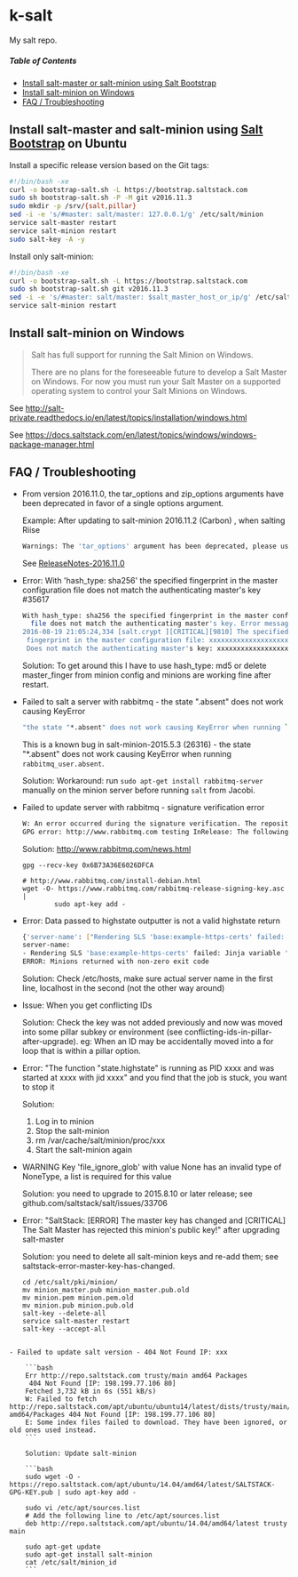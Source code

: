 # k-salt

My salt repo.

##### Table of Contents

- [Install salt-master or salt-minion using Salt Bootstrap](#install-salt-master-or-salt-minion-using-salt-bootstrap-on-ubuntu)
- [Install salt-minion on Windows](#install-salt-minion-on-windows)
- [FAQ / Troubleshooting](#faq---troubleshooting)

## Install salt-master and salt-minion using [Salt Bootstrap](https://docs.saltstack.com/en/latest/topics/tutorials/salt_bootstrap.html) on Ubuntu

Install a specific release version based on the Git tags:

```bash
#!/bin/bash -xe
curl -o bootstrap-salt.sh -L https://bootstrap.saltstack.com
sudo sh bootstrap-salt.sh -P -M git v2016.11.3
sudo mkdir -p /srv/{salt,pillar}
sed -i -e 's/#master: salt/master: 127.0.0.1/g' /etc/salt/minion
service salt-master restart
service salt-minion restart
sudo salt-key -A -y
```

Install only salt-minion:

```bash
#!/bin/bash -xe
curl -o bootstrap-salt.sh -L https://bootstrap.saltstack.com
sudo sh bootstrap-salt.sh git v2016.11.3
sed -i -e 's/#master: salt/master: $salt_master_host_or_ip/g' /etc/salt/minion
service salt-minion restart
```
   
## Install salt-minion on Windows

> Salt has full support for running the Salt Minion on Windows.
> 
> There are no plans for the foreseeable future to develop a Salt Master on Windows. For now you must run your Salt Master on a supported operating system to control your Salt Minions on Windows.

See http://salt-private.readthedocs.io/en/latest/topics/installation/windows.html

See https://docs.saltstack.com/en/latest/topics/windows/windows-package-manager.html

## FAQ / Troubleshooting

- From version 2016.11.0, the tar_options and zip_options arguments have been deprecated in favor of a single options argument.

    Example: After updating to salt-minion 2016.11.2 (Carbon) , when salting Riise
    
    ```bash
    Warnings: The 'tar_options' argument has been deprecated, please use 'options' instead.
    ```
    
    See [ReleaseNotes-2016.11.0](https://docs.saltstack.com/en/latest/topics/releases/2016.11.0.html)
    
- Error: With 'hash_type: sha256' the specified fingerprint in the master configuration file does not match the authenticating master's key #35617

    ```bash
    With hash_type: sha256 the specified fingerprint in the master configuration
      file does not match the authenticating master's key. Error message:
    2016-08-19 21:05:24,334 [salt.crypt ][CRITICAL][9810] The specified
     fingerprint in the master configuration file: xxxxxxxxxxxxxxxxxxxxxxxxxx 
     Does not match the authenticating master's key: xxxxxxxxxxxxxxxxxxxxxxxxxxxxxxxxxxxxxxxxxxxxxxxxxxxxxxxxxxxxxxxxxxxxxxx
    ```
    
    Solution: To get around this I have to use hash_type: md5 or delete master_finger from minion config and minions are working fine after restart.


- Failed to salt a server with rabbitmq - the state ".absent" does not work causing KeyError

    ```bash
    "the state "*.absent" does not work causing KeyError when running `rabbitmq_user.absent`."
    ```
    
    This is a known bug in salt-minion-2015.5.3 (26316) - the state "*.absent" does not work causing KeyError when running `rabbitmq_user.absent`.
    
    Solution: Workaround: run `sudo apt-get install rabbitmq-server` manually on the minion server before running `salt` from Jacobi.

- Failed to update server with rabbitmq - signature verification error 

    ```bash
    W: An error occurred during the signature verification. The repository is not updated and the previous index files will be used. 
    GPG error: http://www.rabbitmq.com testing InRelease: The following signatures couldn't be verified because the public key is not available: NO_PUBKEY 6B73A36E6026DFCA
    ```
    
    Solution: http://www.rabbitmq.com/news.html
    
    ```
    gpg --recv-key 0x6B73A36E6026DFCA
     
    # http://www.rabbitmq.com/install-debian.html
    wget -O- https://www.rabbitmq.com/rabbitmq-release-signing-key.asc |
            sudo apt-key add -
    ```

- Error: Data passed to highstate outputter is not a valid highstate return

    ```bash
    {'server-name': ["Rendering SLS 'base:example-https-certs' failed: Jinja variable 'str object' has no attribute 'some_tag'"]}
    server-name:
    - Rendering SLS 'base:example-https-certs' failed: Jinja variable 'str object' has no attribute 'some_tag'
    ERROR: Minions returned with non-zero exit code
    ```

    Solution: Check /etc/hosts, make sure actual server name in the first line, localhost in the second (not the other way around)

- Issue: When you get conflicting IDs

    Solution: Check the key was not added previously and now was moved into some pillar subkey or environment (see conflicting-ids-in-pillar-after-upgrade). eg: When an ID may be accidentally moved into a for loop that is within a pillar option.

- Error: "The function "state.highstate" is running as PID xxxx and was started at xxxx with jid xxxx" and you find that the job is stuck, you want to stop it

    Solution:
    1. Log in to minion
    1. Stop the salt-minion
    1. rm /var/cache/salt/minion/proc/xxx
    1. Start the salt-minion again

- WARNING Key 'file_ignore_glob' with value None has an invalid type of NoneType, a list is required for this value

    Solution: you need to upgrade to 2015.8.10 or later release; see github.com/saltstack/salt/issues/33706

- Error: "SaltStack: [ERROR] The master key has changed and [CRITICAL] The Salt Master has rejected this minion's public key!" after upgrading salt-master

    Solution: you need to delete all salt-minion keys and re-add them; see saltstack-error-master-key-has-changed.
    
    ```
    cd /etc/salt/pki/minion/
    mv minion_master.pub minion_master.pub.old
    mv minion.pem minion.pem.old
    mv minion.pub minion.pub.old
    salt-key --delete-all
    service salt-master restart 
    salt-key --accept-all
```

- Failed to update salt version - 404 Not Found IP: xxx

    ```bash
    Err http://repo.saltstack.com trusty/main amd64 Packages
     404 Not Found [IP: 198.199.77.106 80]
    Fetched 3,732 kB in 6s (551 kB/s)
    W: Failed to fetch http://repo.saltstack.com/apt/ubuntu/ubuntu14/latest/dists/trusty/main/binary-amd64/Packages 404 Not Found [IP: 198.199.77.106 80]
    E: Some index files failed to download. They have been ignored, or old ones used instead.
    ```
    
    Solution: Update salt-minion
    
    ```bash
    sudo wget -O - https://repo.saltstack.com/apt/ubuntu/14.04/amd64/latest/SALTSTACK-GPG-KEY.pub | sudo apt-key add -
      
    sudo vi /etc/apt/sources.list
    # Add the following line to /etc/apt/sources.list
    deb http://repo.saltstack.com/apt/ubuntu/14.04/amd64/latest trusty main
      
    sudo apt-get update
    sudo apt-get install salt-minion
    cat /etc/salt/minion_id
    ```

